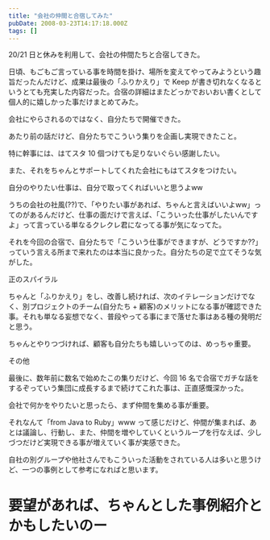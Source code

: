 ```yaml
---
title: "会社の仲間と合宿してみた"
pubDate: 2008-03-23T14:17:18.000Z
tags: []
---
```


20/21 日と休みを利用して、会社の仲間たちと合宿してきた。

日頃、もごもご言っている事を時間を掛け、場所を変えてやってみようという趣旨だったんだけど、成果は最後の「ふりかえり」で Keep が書き切れなくなるというとても充実した内容だった。合宿の詳細はまたどっかでおいおい書くとして個人的に嬉しかった事だけまとめてみた。

会社にやらされるのではなく、自分たちで開催できた。

あたり前の話だけど、自分たちでこういう集りを企画し実現できたこと。

特に幹事には、はてスタ 10 個つけても足りないぐらい感謝したい。

また、それをちゃんとサポートしてくれた会社にもはてスタをつけたい。

自分のやりたい仕事は、自分で取ってくればいいと思うよww

うちの会社の社風(??)で、「やりたい事があれば、ちゃんと言えばいいよww」ってのがあるんだけど、仕事の面だけで言えば、「こういった仕事がしたいんですよ」って言っている単なるクレクレ君になってる事が気になってた。

それを今回の合宿で、自分たちで「こういう仕事ができますが、どうですか??」っていう言える所まで来れたのは本当に良かった。自分たちの足で立てそうな気がした。

正のスパイラル

ちゃんと「ふりかえり」をし、改善し続ければ、次のイテレーションだけでなく、別プロジェクトのチーム(自分たち + 顧客)のメリットになる事が確認できた事。それも単なる妄想でなく、普段やってる事にまで落せた事はある種の発明だと思う。

ちゃんとやりつづければ、顧客も自分たちも嬉しいってのは、めっちゃ重要。

その他

最後に、数年前に数名で始めたこの集りだけど、今回 16 名で合宿でガチな話をするぞっていう集団に成長するまで続けてこれた事は、正直感慨深かった。

会社で何かをやりたいと思ったら、まず仲間を集める事が重要。

それなんて「from Java to Ruby」www って感じだけど、仲間が集まれば、あとは議論し、行動し、また、仲間を増やしていくというループを行なえば、少しづつだけど実現できる事が増えていく事が実感できた。

自社の別グループや他社さんでもこういった活動をされている人は多いと思うけど、一つの事例として参考になればと思います。

# 要望があれば、ちゃんとした事例紹介とかもしたいのー